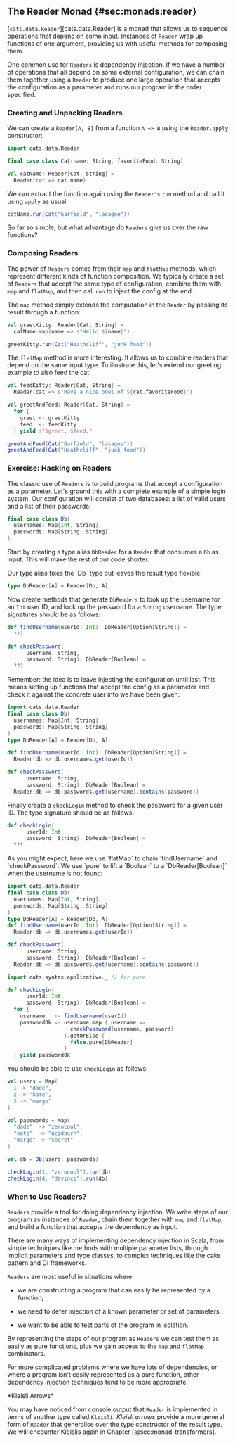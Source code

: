 ## The Reader Monad {#sec:monads:reader}

[`cats.data.Reader`][cats.data.Reader] is a monad
that allows us to sequence operations that depend on some input.
Instances of `Reader` wrap up functions of one argument,
providing us with useful methods for composing them.

One common use for `Readers` is dependency injection.
If we have a number of operations
that all depend on some external configuration,
we can chain them together using a `Reader`
to produce one large operation that
accepts the configuration as a parameter
and runs our program in the order specified.

### Creating and Unpacking Readers

We can create a `Reader[A, B]` from a function `A => B`
using the `Reader.apply` constructor:

```scala mdoc:silent:reset-object
import cats.data.Reader
```

```scala mdoc
final case class Cat(name: String, favoriteFood: String)

val catName: Reader[Cat, String] =
  Reader(cat => cat.name)
```

We can extract the function again
using the `Reader's` `run` method
and call it using `apply` as usual:

```scala mdoc
catName.run(Cat("Garfield", "lasagne"))
```

So far so simple,
but what advantage do `Readers` give us over the raw functions?

### Composing Readers

The power of `Readers` comes from their `map` and `flatMap` methods,
which represent different kinds of function composition.
We typically create a set of `Readers`
that accept the same type of configuration,
combine them with `map` and `flatMap`,
and then call `run` to inject the config at the end.

The `map` method simply extends the computation in the `Reader`
by passing its result through a function:

```scala mdoc:silent
val greetKitty: Reader[Cat, String] =
  catName.map(name => s"Hello ${name}")
```

```scala mdoc
greetKitty.run(Cat("Heathcliff", "junk food"))
```

The `flatMap` method is more interesting.
It allows us to combine readers that depend on the same input type.
To illustrate this, let's extend our greeting example
to also feed the cat:

```scala mdoc:silent
val feedKitty: Reader[Cat, String] =
  Reader(cat => s"Have a nice bowl of ${cat.favoriteFood}")

val greetAndFeed: Reader[Cat, String] =
  for {
    greet <- greetKitty
    feed  <- feedKitty
  } yield s"$greet. $feed."
```

```scala mdoc
greetAndFeed(Cat("Garfield", "lasagne"))
greetAndFeed(Cat("Heathcliff", "junk food"))
```

### Exercise: Hacking on Readers

The classic use of `Readers` is to build programs
that accept a configuration as a parameter.
Let's ground this with a complete example
of a simple login system.
Our configuration will consist of two databases:
a list of valid users and a list of their passwords:

```scala mdoc:silent
final case class Db(
  usernames: Map[Int, String],
  passwords: Map[String, String]
)
```

Start by creating a type alias `DbReader` for
a `Reader` that consumes a `Db` as input.
This will make the rest of our code shorter.

<div class="solution">
Our type alias fixes the `Db` type
but leaves the result type flexible:

```scala mdoc:silent
type DbReader[A] = Reader[Db, A]
```
</div>

Now create methods that generate `DbReaders` to
look up the username for an `Int` user ID, and
look up the password for a `String` username.
The type signatures should be as follows:

```scala mdoc:silent
def findUsername(userId: Int): DbReader[Option[String]] =
  ???

def checkPassword(
      username: String,
      password: String): DbReader[Boolean] =
  ???
```

<div class="solution">
Remember: the idea is to leave injecting the configuration until last.
This means setting up functions that accept the config as a parameter
and check it against the concrete user info we have been given:

```scala mdoc:invisible:reset-object
import cats.data.Reader
final case class Db(
  usernames: Map[Int, String],
  passwords: Map[String, String]
)
type DbReader[A] = Reader[Db, A]
```
```scala mdoc:silent
def findUsername(userId: Int): DbReader[Option[String]] =
  Reader(db => db.usernames.get(userId))

def checkPassword(
      username: String,
      password: String): DbReader[Boolean] =
  Reader(db => db.passwords.get(username).contains(password))
```

</div>

Finally create a `checkLogin` method
to check the password for a given user ID.
The type signature should be as follows:

```scala mdoc:silent
def checkLogin(
      userId: Int,
      password: String): DbReader[Boolean] =
  ???
```

<div class="solution">
As you might expect,
here we use `flatMap` to chain `findUsername` and `checkPassword`.
We use `pure` to lift a `Boolean` to a `DbReader[Boolean]`
when the username is not found:

```scala mdoc:invisible:reset-object
import cats.data.Reader
final case class Db(
  usernames: Map[Int, String],
  passwords: Map[String, String]
)
type DbReader[A] = Reader[Db, A]
def findUsername(userId: Int): DbReader[Option[String]] =
  Reader(db => db.usernames.get(userId))

def checkPassword(
      username: String,
      password: String): DbReader[Boolean] =
  Reader(db => db.passwords.get(username).contains(password))
```
```scala mdoc:silent
import cats.syntax.applicative._ // for pure

def checkLogin(
      userId: Int,
      password: String): DbReader[Boolean] =
  for {
    username   <- findUsername(userId)
    passwordOk <- username.map { username =>
                    checkPassword(username, password)
                  }.getOrElse {
                    false.pure[DbReader]
                  }
  } yield passwordOk
```
</div>

You should be able to use `checkLogin` as follows:

```scala mdoc:silent
val users = Map(
  1 -> "dade",
  2 -> "kate",
  3 -> "margo"
)

val passwords = Map(
  "dade"  -> "zerocool",
  "kate"  -> "acidburn",
  "margo" -> "secret"
)

val db = Db(users, passwords)
```

```scala mdoc
checkLogin(1, "zerocool").run(db)
checkLogin(4, "davinci").run(db)
```

### When to Use Readers?

`Readers` provide a tool for doing dependency injection.
We write steps of our program as instances of `Reader`,
chain them together with `map` and `flatMap`,
and build a function that accepts the dependency as input.

There are many ways of implementing dependency injection in Scala,
from simple techniques like methods with multiple parameter lists,
through implicit parameters and type classes,
to complex techniques like the cake pattern and DI frameworks.

`Readers` are most useful in situations where:

- we are constructing a program
  that can easily be represented by a function;

- we need to defer injection of a known parameter
  or set of parameters;

- we want to be able to test
  parts of the program in isolation.

By representing the steps of our program as `Readers`
we can test them as easily as pure functions,
plus we gain access to the `map` and `flatMap` combinators.

For more complicated problems where we have lots of dependencies,
or where a program isn't easily represented as a pure function,
other dependency injection techniques tend to be more appropriate.

<div class="callout callout-warning">
  *Kleisli Arrows*

  You may have noticed from console output
  that `Reader` is implemented in terms of another type called `Kleisli`.
  *Kleisli arrows* provide a more general form of `Reader`
  that generalise over the type constructor of the result type.
  We will encounter Kleislis again in Chapter [@sec:monad-transformers].
</div>
